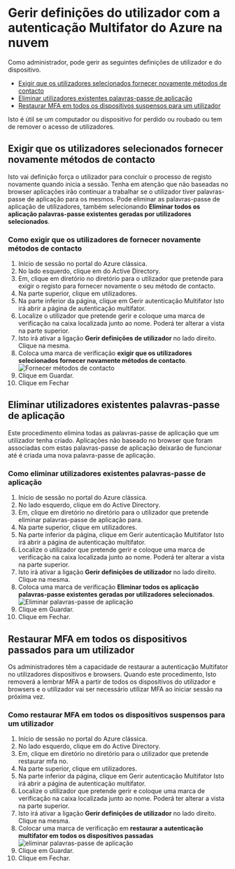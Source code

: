<properties 
    pageTitle="Relatórios de autenticação Multifator Azure"
    description="Este exemplo descreve como alterar as definições de utilizador como forçar os utilizadores para que execute novamente o processo de prova de segurança."
    documentationCenter=""
    services="multi-factor-authentication"
    authors="kgremban"
    manager="femila"
    editor="curtand"/>

<tags
    ms.service="multi-factor-authentication"
    ms.workload="identity"
    ms.tgt_pltfrm="na"
    ms.devlang="na"
    ms.topic="article"
    ms.date="08/04/2016"
    ms.author="kgremban"/>

# <a name="managing-user-settings-with-azure-multi-factor-authentication-in-the-cloud"></a>Gerir definições do utilizador com a autenticação Multifator do Azure na nuvem

Como administrador, pode gerir as seguintes definições de utilizador e do dispositivo.  

- [Exigir que os utilizadores selecionados fornecer novamente métodos de contacto](#require-selected-users-to-provide-contact-methods-again)
- [Eliminar utilizadores existentes palavras-passe de aplicação](#delete-users-existing-app-passwords)
- [Restaurar MFA em todos os dispositivos suspensos para um utilizador](#restore-mfa-on-all-suspended-devices-for-a-user)






Isto é útil se um computador ou dispositivo for perdido ou roubado ou tem de remover o acesso de utilizadores.


## <a name="require-selected-users-to-provide-contact-methods-again"></a>Exigir que os utilizadores selecionados fornecer novamente métodos de contacto

Isto vai definição força o utilizador para concluir o processo de registo novamente quando inicia a sessão. Tenha em atenção que não baseadas no browser aplicações irão continuar a trabalhar se o utilizador tiver palavras-passe de aplicação para os mesmos.  Pode eliminar as palavras-passe de aplicação de utilizadores, também selecionando **Eliminar todos os aplicação palavras-passe existentes geradas por utilizadores selecionados**.

### <a name="how-to-require-users-to-provide-contact-methods-again"></a>Como exigir que os utilizadores de fornecer novamente métodos de contacto




1. Início de sessão no portal do Azure clássica.
2. No lado esquerdo, clique em do Active Directory.
3. Em, clique em diretório no diretório para o utilizador que pretende para exigir o registo para fornecer novamente o seu método de contacto.
4. Na parte superior, clique em utilizadores.
5. Na parte inferior da página, clique em Gerir autenticação Multifator Isto irá abrir a página de autenticação multifator.
6. Localize o utilizador que pretende gerir e coloque uma marca de verificação na caixa localizada junto ao nome. Poderá ter alterar a vista na parte superior.
7. Isto irá ativar a ligação **Gerir definições de utilizador** no lado direito. Clique na mesma.
8. Coloca uma marca de verificação **exigir que os utilizadores selecionados fornecer novamente métodos de contacto**.
![Fornecer métodos de contacto](./media/multi-factor-authentication-manage-users-and-devices/reproofup.png)
10. Clique em Guardar.
11. Clique em Fechar

## <a name="delete-users-existing-app-passwords"></a>Eliminar utilizadores existentes palavras-passe de aplicação

Este procedimento elimina todas as palavras-passe de aplicação que um utilizador tenha criado. Aplicações não baseado no browser que foram associadas com estas palavras-passe de aplicação deixarão de funcionar até é criada uma nova palavra-passe de aplicação.

### <a name="how-to-delete-users-existing-app-passwords"></a>Como eliminar utilizadores existentes palavras-passe de aplicação

1. Início de sessão no portal do Azure clássica.
2. No lado esquerdo, clique em do Active Directory.
3. Em, clique em diretório no diretório para o utilizador que pretende eliminar palavras-passe de aplicação para.
4. Na parte superior, clique em utilizadores.
5. Na parte inferior da página, clique em Gerir autenticação Multifator Isto irá abrir a página de autenticação multifator.
6. Localize o utilizador que pretende gerir e coloque uma marca de verificação na caixa localizada junto ao nome. Poderá ter alterar a vista na parte superior.
7. Isto irá ativar a ligação **Gerir definições de utilizador** no lado direito. Clique na mesma.
8. Coloca uma marca de verificação **Eliminar todos os aplicação palavras-passe existentes geradas por utilizadores selecionados**.
![Eliminar palavras-passe de aplicação](./media/multi-factor-authentication-manage-users-and-devices/deleteapppasswords.png)
10. Clique em Guardar.
10. Clique em Fechar.

## <a name="restore-mfa-on-all-remembered-devices-for-a-user"></a>Restaurar MFA em todos os dispositivos passados para um utilizador

Os administradores têm a capacidade de restaurar a autenticação Multifator no utilizadores dispositivos e browsers. Quando este procedimento, Isto removerá a lembrar MFA a partir de todos os dispositivos do utilizador e browsers e o utilizador vai ser necessário utilizar MFA ao iniciar sessão na próxima vez.

### <a name="how-to-restore-mfa-on-all-suspended-devices-for-a-user"></a>Como restaurar MFA em todos os dispositivos suspensos para um utilizador

1. Início de sessão no portal do Azure clássica.
2. No lado esquerdo, clique em do Active Directory.
3. Em, clique em diretório no diretório para o utilizador que pretende restaurar mfa no.
4. Na parte superior, clique em utilizadores.
5. Na parte inferior da página, clique em Gerir autenticação Multifator Isto irá abrir a página de autenticação multifator.
6. Localize o utilizador que pretende gerir e coloque uma marca de verificação na caixa localizada junto ao nome. Poderá ter alterar a vista na parte superior.
7. Isto irá ativar a ligação **Gerir definições de utilizador** no lado direito. Clique na mesma.
8. Colocar uma marca de verificação em **restaurar a autenticação multifator em todos os dispositivos passadas**
![eliminar palavras-passe de aplicação](./media/multi-factor-authentication-manage-users-and-devices/rememberdevices.png)
9. Clique em Guardar.
10. Clique em Fechar.
